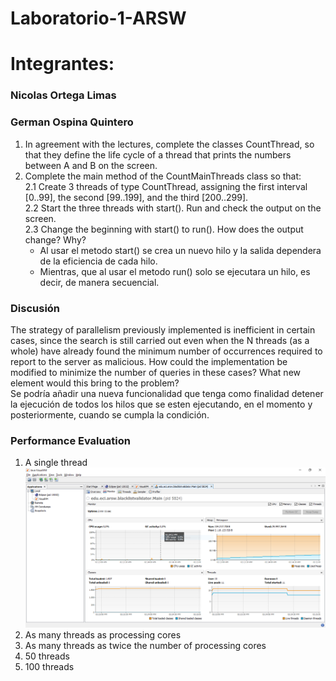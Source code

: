
# Laboratorio-1-ARSW
# Integrantes:
### Nicolas Ortega Limas
### German Ospina Quintero


 1. In agreement with the lectures, complete the classes CountThread, so that they define the life cycle of a thread that prints the numbers between A and B on the screen.  
 2. Complete the main method of the CountMainThreads class so that:                                                                                         
2.1 Create 3 threads of type CountThread, assigning the first interval [0..99], the second [99..199], and the third [200..299].        
2.2 Start the three threads with start(). Run and check the output on the screen.   
2.3 Change the beginning with start() to run(). How does the output change? Why?  
	- Al usar el metodo start() se crea un nuevo hilo y la salida dependera de la 	eficiencia de cada hilo.
	- Mientras, que al usar el metodo run() solo se ejecutara un hilo, es decir, de 	manera secuencial.
### Discusión
The strategy of parallelism previously implemented is inefficient in certain cases, since the search is still carried out even when the N threads (as a whole) have already found the minimum number of occurrences required to report to the server as malicious. How could the implementation be modified to minimize the number of queries in these cases? What new element would this bring to the problem?      
Se podría añadir una nueva funcionalidad que tenga como finalidad detener la ejecución de todos los hilos que se esten ejecutando, en el momento y posteriormente, cuando se cumpla la condición. 
### Performance Evaluation 
 1. A single thread
 ![Texto alternativo](img/Captura1.PNG)
 2. As many threads as processing cores
 3. As many threads as twice the number of processing cores
 4. 50 threads
 5. 100 threads
